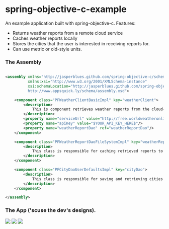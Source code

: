 spring-objective-c-example
==========================

An example application built with spring-objective-c. Features: 

* Returns weather reports from a remote cloud service
* Caches weather reports locally
* Stores the cities that the user is interested in receiving reports for. 
* Can use metric or old-style units. 

### The Assembly
```xml

<assembly xmlns="http://jasperblues.github.com/spring-objective-c/schema/assembly"
          xmlns:xsi="http://www.w3.org/2001/XMLSchema-instance"
          xsi:schemaLocation="http://jasperblues.github.com/spring-objective-c/schema/assembly
          http://www.appsquick.ly/schema/assembly.xsd">

    <component class="PFWeatherClientBasicImpl" key="weatherClient">
        <description>
            This is component retrieves weather reports from the cloud-service.
        </description>
        <property name="serviceUrl" value="http://free.worldweatheronline.com/feed/weather.ashx"/>
        <property name="apiKey" value="$YOUR_API_KEY_HERE$"/>
        <property name="weatherReportDao" ref="weatherReportDao"/>
    </component>

    <component class="PFWeatherReportDaoFileSystemImpl" key="weatherReportDao">
        <description>
            This class is responsible for caching retrieved reports to the device for later usage.
        </description>
    </component>

    <component class="PFCityDaoUserDefaultsImpl" key="cityDao">
        <description>
            This class is responsible for saving and retrieving cities the user wants reports for.
        </description>
    </component>

</assembly>


```

### The App ('scuse the dev's designs). 

<img src="https://github.com/jasperblues/spring-objective-c-example/blob/gh-pages/weather-report.png"/>
<img src="https://github.com/jasperblues/spring-objective-c-example/blob/gh-pages/cities-list.png"/>
<img src="https://github.com/jasperblues/spring-objective-c-example/blob/gh-pages/add-city.png"/>

